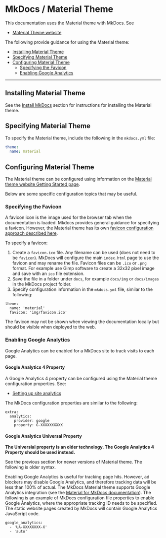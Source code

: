 # MkDocs / Material Theme #

This documentation uses the Material theme with MkDocs.  See

* [Material Theme website](https://squidfunk.github.io/mkdocs-material/)

The following provide guidance for using the Material theme:

* [Installing Material Theme](#istalling-material-theme)
* [Specifying Material Theme](#specifying-material-theme)
* [Configuring Material Theme](#configuring-material-theme)
    + [Specifying the Favicon](#specifying-the-favicon)
    + [Enabling Google Analytics](#enabling-google-analytics)

-----------------

## Installing Material Theme ##

See the [Install MkDocs](install.md) section for instructions for installing the Material theme.

## Specifying Material Theme ##

To specify the Material theme, include the following in the `mkdocs.yml` file:

```yaml
theme:
  name: material
```

## Configuring Material Theme ##

The Material theme can be configured using information on the
[Material theme website Getting Started page](https://squidfunk.github.io/mkdocs-material/getting-started/).

Below are some specific configuration topics that may be useful.

### Specifying the Favicon ###

A favicon icon is the image used for the browser tab when the documentation is loaded.
Mkdocs provides general guidance for specifying a favicon.
However, the Material theme has its own
[favicon configuration approach described here](https://squidfunk.github.io/mkdocs-material/getting-started/#favicon).

To specify a favicon:

1. Create a `favicon.ico` file.  Any filename can be used (does not need to be `favicon`).
   MkDocs will configure the main `index.html` page to use the favicon and may rename the file.
   Favicon files can be `.ico` or `.png` format.
   For example use Gimp software to create a 32x32 pixel image and save with an `ico` file extension.
2. Save the file in a folder under `docs`, for example `docs/img` or `docs/images` in the MkDocs project folder.
3. Specify configuration information in the `mkdocs.yml` file, similar to the following:

```
theme:
  name: 'material'
  favicon: 'img/favicon.ico'
```

The favicon may not be shown when viewing the documentation locally but should be visible when deployed to the web.

### Enabling Google Analytics ###

Google Analytics can be enabled for a MkDocs site to track visits to each page.

#### Google Analytics 4 Property ####

A Google Analytics 4 property can be configured using the Material theme configuration properties. See:

* [Setting up site analytics](https://squidfunk.github.io/mkdocs-material/setup/setting-up-site-analytics/)

The MkDocs configuration properties are similar to the following:

```
extra:
  analytics:
    provider: google
    property: G-XXXXXXXXXX
```

#### Google Analytics Universal Property ####

**The Universial property is an older technology.
The Google Analytics 4 Property should be used instead.**

See the previous section for newer versions of Material theme.
The following is older syntax.

Enabling Google Analytics is useful for tracking page hits.
However, ad blockers may disable Google Analytics, and therefore tracking data will be less than 100% of actual.
The MkDocs Material theme supports Google Analytics integration (see the
[Material for MkDocs documentation](https://squidfunk.github.io/mkdocs-material/getting-started#google-analytics/)).
The following is an example of MkDocs configuration file properties to enable Google Analytics,
where the appropriate tracking ID needs to be specified.
The static website pages created by MkDocs will contain Google Analytics JavaScript code.

```
google_analytics:
  - 'UA-XXXXXXXX-X'
  - 'auto'
```
